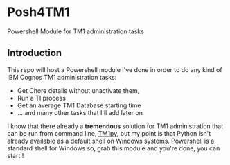 # Posh4TM1
Powershell Module for TM1 administration tasks


## Introduction

This repo will host a Powershell module I've done in order to do any kind of IBM Cognos TM1 administration tasks:
* Get Chore details without unactivate them,
* Run a TI process 
* Get an average TM1 Database starting time
* ... and many other tasks that I'll add later on

I know that there already a **tremendous** solution for TM1 administration that can be run from command line, [TM1py](https://github.com/cubewise-code/tm1py), but my point is that Python isn't already available as a default shell on Windows systems. Powershell is a standard shell for Windows so, grab this module and you're done, you can start !

